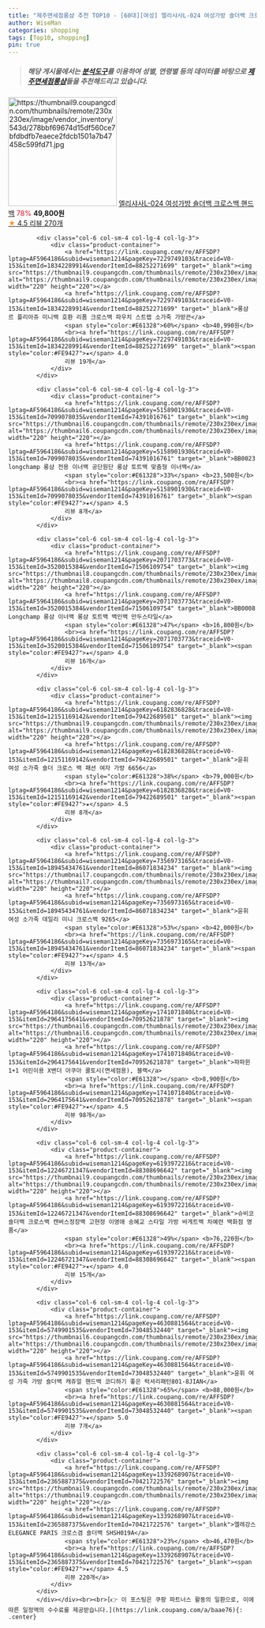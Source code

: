 ```yaml
---
title: "제주면세점롱샴 추천 TOP10 - [60대][여성] 엘리샤사L-024 여성가방 숄더백 크로스백 핸드백"
author: WiseMan
categories: shopping
tags: [Top10, shopping]
pin: true
---
```


> ##### 해당 게시물에서는 [**분석도구**](https://itemscout.io/)를 이용하여 **성별**, **연령별** 등의 데이터를 바탕으로 [**제주면세점롱샴**](https://link.coupang.com/a/baae76)들을 추천해드리고 있습니다.
<div class="container"><div class="row">
            <div class="col-6 col-sm-4 col-lg-4 col-lg-3">
                <div class="product-container">
                    <a href="https://link.coupang.com/re/AFFSDP?lptag=AF5964186&subid=wiseman1214&pageKey=7327680836&traceid=V0-153&itemId=18806389503&vendorItemId=70641701947" target="_blank"><img src="https://thumbnail9.coupangcdn.com/thumbnails/remote/230x230ex/image/vendor_inventory/543d/278bbf69674d15df560ce7bfdbdfb7eaece2fdcb1501a7b47458c599fd71.jpg" alt="https://thumbnail9.coupangcdn.com/thumbnails/remote/230x230ex/image/vendor_inventory/543d/278bbf69674d15df560ce7bfdbdfb7eaece2fdcb1501a7b47458c599fd71.jpg" width="220" height="220"></a>
                    <a href="https://link.coupang.com/re/AFFSDP?lptag=AF5964186&subid=wiseman1214&pageKey=7327680836&traceid=V0-153&itemId=18806389503&vendorItemId=70641701947" target="_blank">엘리샤사L-024 여성가방 숄더백 크로스백 핸드백</a>
                    <span style="color:#E61328">78%</span> <b>49,800원</b>
                    <br><a href="https://link.coupang.com/re/AFFSDP?lptag=AF5964186&subid=wiseman1214&pageKey=7327680836&traceid=V0-153&itemId=18806389503&vendorItemId=70641701947" target="_blank"><span style="color:#FE9427">★</span> 4.5
                    리뷰 270개</a>
                </div>
            </div>
            
            <div class="col-6 col-sm-4 col-lg-4 col-lg-3">
                <div class="product-container">
                    <a href="https://link.coupang.com/re/AFFSDP?lptag=AF5964186&subid=wiseman1214&pageKey=7229749103&traceid=V0-153&itemId=18342289914&vendorItemId=88252271699" target="_blank"><img src="https://thumbnail9.coupangcdn.com/thumbnails/remote/230x230ex/image/vendor_inventory/89e6/e60c43870652f2d97f604a026de894f1d0beb140480f40a68e75fc296d52.jpg" alt="https://thumbnail9.coupangcdn.com/thumbnails/remote/230x230ex/image/vendor_inventory/89e6/e60c43870652f2d97f604a026de894f1d0beb140480f40a68e75fc296d52.jpg" width="220" height="220"></a>
                    <a href="https://link.coupang.com/re/AFFSDP?lptag=AF5964186&subid=wiseman1214&pageKey=7229749103&traceid=V0-153&itemId=18342289914&vendorItemId=88252271699" target="_blank">롱샴 르 플리아쥬 미니백 호환 리폼 크로스백 파우치 스트랩 소가죽 가방끈</a>
                    <span style="color:#E61328">60%</span> <b>40,990원</b>
                    <br><a href="https://link.coupang.com/re/AFFSDP?lptag=AF5964186&subid=wiseman1214&pageKey=7229749103&traceid=V0-153&itemId=18342289914&vendorItemId=88252271699" target="_blank"><span style="color:#FE9427">★</span> 4.0
                    리뷰 19개</a>
                </div>
            </div>
            
            <div class="col-6 col-sm-4 col-lg-4 col-lg-3">
                <div class="product-container">
                    <a href="https://link.coupang.com/re/AFFSDP?lptag=AF5964186&subid=wiseman1214&pageKey=5158901930&traceid=V0-153&itemId=7099078035&vendorItemId=74391016761" target="_blank"><img src="https://thumbnail6.coupangcdn.com/thumbnails/remote/230x230ex/image/vendor_inventory/77f1/98dc614336a6b1ed3645c576838a35a289c87732fa731d7e41b4ea8dfe7e.jpg" alt="https://thumbnail6.coupangcdn.com/thumbnails/remote/230x230ex/image/vendor_inventory/77f1/98dc614336a6b1ed3645c576838a35a289c87732fa731d7e41b4ea8dfe7e.jpg" width="220" height="220"></a>
                    <a href="https://link.coupang.com/re/AFFSDP?lptag=AF5964186&subid=wiseman1214&pageKey=5158901930&traceid=V0-153&itemId=7099078035&vendorItemId=74391016761" target="_blank">BB0023 longchamp 롱샴 전용 이너백 공단원단 롱샴 토트백 맞춤형 이너백</a>
                    <span style="color:#E61328">33%</span> <b>23,500원</b>
                    <br><a href="https://link.coupang.com/re/AFFSDP?lptag=AF5964186&subid=wiseman1214&pageKey=5158901930&traceid=V0-153&itemId=7099078035&vendorItemId=74391016761" target="_blank"><span style="color:#FE9427">★</span> 4.5
                    리뷰 8개</a>
                </div>
            </div>
            
            <div class="col-6 col-sm-4 col-lg-4 col-lg-3">
                <div class="product-container">
                    <a href="https://link.coupang.com/re/AFFSDP?lptag=AF5964186&subid=wiseman1214&pageKey=2071703773&traceid=V0-153&itemId=3520015384&vendorItemId=71506109754" target="_blank"><img src="https://thumbnail8.coupangcdn.com/thumbnails/remote/230x230ex/image/vendor_inventory/d58f/03cbe85ed415cb5c527ff087c8f0562d40d073bf45638ee87d94e97d3345.jpg" alt="https://thumbnail8.coupangcdn.com/thumbnails/remote/230x230ex/image/vendor_inventory/d58f/03cbe85ed415cb5c527ff087c8f0562d40d073bf45638ee87d94e97d3345.jpg" width="220" height="220"></a>
                    <a href="https://link.coupang.com/re/AFFSDP?lptag=AF5964186&subid=wiseman1214&pageKey=2071703773&traceid=V0-153&itemId=3520015384&vendorItemId=71506109754" target="_blank">BB0008 Longchamp 롱샴 이너백 롱샴 토트백 백인백 만두스타일</a>
                    <span style="color:#E61328">47%</span> <b>16,800원</b>
                    <br><a href="https://link.coupang.com/re/AFFSDP?lptag=AF5964186&subid=wiseman1214&pageKey=2071703773&traceid=V0-153&itemId=3520015384&vendorItemId=71506109754" target="_blank"><span style="color:#FE9427">★</span> 4.0
                    리뷰 16개</a>
                </div>
            </div>
            
            <div class="col-6 col-sm-4 col-lg-4 col-lg-3">
                <div class="product-container">
                    <a href="https://link.coupang.com/re/AFFSDP?lptag=AF5964186&subid=wiseman1214&pageKey=6182836828&traceid=V0-153&itemId=12151169142&vendorItemId=79422689501" target="_blank"><img src="https://thumbnail9.coupangcdn.com/thumbnails/remote/230x230ex/image/vendor_inventory/e5fc/d7020edad82678489e57c1676535f8dcf602d9f1390ee5bfa981a3ec4da2.png" alt="https://thumbnail9.coupangcdn.com/thumbnails/remote/230x230ex/image/vendor_inventory/e5fc/d7020edad82678489e57c1676535f8dcf602d9f1390ee5bfa981a3ec4da2.png" width="220" height="220"></a>
                    <a href="https://link.coupang.com/re/AFFSDP?lptag=AF5964186&subid=wiseman1214&pageKey=6182836828&traceid=V0-153&itemId=12151169142&vendorItemId=79422689501" target="_blank">윤휘 여성 소가죽 숄더 크로스 백 패션 여자 가방 6656</a>
                    <span style="color:#E61328">38%</span> <b>79,000원</b>
                    <br><a href="https://link.coupang.com/re/AFFSDP?lptag=AF5964186&subid=wiseman1214&pageKey=6182836828&traceid=V0-153&itemId=12151169142&vendorItemId=79422689501" target="_blank"><span style="color:#FE9427">★</span> 4.5
                    리뷰 8개</a>
                </div>
            </div>
            
            <div class="col-6 col-sm-4 col-lg-4 col-lg-3">
                <div class="product-container">
                    <a href="https://link.coupang.com/re/AFFSDP?lptag=AF5964186&subid=wiseman1214&pageKey=7356973165&traceid=V0-153&itemId=18945434761&vendorItemId=86071834234" target="_blank"><img src="https://thumbnail7.coupangcdn.com/thumbnails/remote/230x230ex/image/vendor_inventory/53fd/fc4f15f47bca0b12e9c45b685c7fc63aa7b4c3b87c85670d54c906ae8908.jpg" alt="https://thumbnail7.coupangcdn.com/thumbnails/remote/230x230ex/image/vendor_inventory/53fd/fc4f15f47bca0b12e9c45b685c7fc63aa7b4c3b87c85670d54c906ae8908.jpg" width="220" height="220"></a>
                    <a href="https://link.coupang.com/re/AFFSDP?lptag=AF5964186&subid=wiseman1214&pageKey=7356973165&traceid=V0-153&itemId=18945434761&vendorItemId=86071834234" target="_blank">윤휘 여성 소가죽 데일리 미니 크로스백 9265</a>
                    <span style="color:#E61328">53%</span> <b>42,000원</b>
                    <br><a href="https://link.coupang.com/re/AFFSDP?lptag=AF5964186&subid=wiseman1214&pageKey=7356973165&traceid=V0-153&itemId=18945434761&vendorItemId=86071834234" target="_blank"><span style="color:#FE9427">★</span> 4.5
                    리뷰 13개</a>
                </div>
            </div>
            
            <div class="col-6 col-sm-4 col-lg-4 col-lg-3">
                <div class="product-container">
                    <a href="https://link.coupang.com/re/AFFSDP?lptag=AF5964186&subid=wiseman1214&pageKey=1741071840&traceid=V0-153&itemId=2964175641&vendorItemId=70952621878" target="_blank"><img src="https://thumbnail6.coupangcdn.com/thumbnails/remote/230x230ex/image/vendor_inventory/a7bb/0d47d235d653518d954af4cd58a77f4e17b36d2f3690907bbc5cf253a299.jpg" alt="https://thumbnail6.coupangcdn.com/thumbnails/remote/230x230ex/image/vendor_inventory/a7bb/0d47d235d653518d954af4cd58a77f4e17b36d2f3690907bbc5cf253a299.jpg" width="220" height="220"></a>
                    <a href="https://link.coupang.com/re/AFFSDP?lptag=AF5964186&subid=wiseman1214&pageKey=1741071840&traceid=V0-153&itemId=2964175641&vendorItemId=70952621878" target="_blank">파파윈 1+1 어린이용 X밴더 아쿠아 쿨토시(면세점용), 블랙</a>
                    <span style="color:#E61328"></span> <b>8,900원</b>
                    <br><a href="https://link.coupang.com/re/AFFSDP?lptag=AF5964186&subid=wiseman1214&pageKey=1741071840&traceid=V0-153&itemId=2964175641&vendorItemId=70952621878" target="_blank"><span style="color:#FE9427">★</span> 4.5
                    리뷰 98개</a>
                </div>
            </div>
            
            <div class="col-6 col-sm-4 col-lg-4 col-lg-3">
                <div class="product-container">
                    <a href="https://link.coupang.com/re/AFFSDP?lptag=AF5964186&subid=wiseman1214&pageKey=6193972216&traceid=V0-153&itemId=12246721347&vendorItemId=88308696642" target="_blank"><img src="https://thumbnail9.coupangcdn.com/thumbnails/remote/230x230ex/image/vendor_inventory/64b3/e3381978fb7fcb7784be2f360e2c7d65a9a749d6dff8d627d3062b6ca032.jpg" alt="https://thumbnail9.coupangcdn.com/thumbnails/remote/230x230ex/image/vendor_inventory/64b3/e3381978fb7fcb7784be2f360e2c7d65a9a749d6dff8d627d3062b6ca032.jpg" width="220" height="220"></a>
                    <a href="https://link.coupang.com/re/AFFSDP?lptag=AF5964186&subid=wiseman1214&pageKey=6193972216&traceid=V0-153&itemId=12246721347&vendorItemId=88308696642" target="_blank">슈비코 숄더백 크로스백 캔버스정장백 고현정 이영애 송혜교 스타일 가방 바게트백 차예련 백화점 명품</a>
                    <span style="color:#E61328">49%</span> <b>76,220원</b>
                    <br><a href="https://link.coupang.com/re/AFFSDP?lptag=AF5964186&subid=wiseman1214&pageKey=6193972216&traceid=V0-153&itemId=12246721347&vendorItemId=88308696642" target="_blank"><span style="color:#FE9427">★</span> 4.0
                    리뷰 15개</a>
                </div>
            </div>
            
            <div class="col-6 col-sm-4 col-lg-4 col-lg-3">
                <div class="product-container">
                    <a href="https://link.coupang.com/re/AFFSDP?lptag=AF5964186&subid=wiseman1214&pageKey=4630881564&traceid=V0-153&itemId=5749901535&vendorItemId=73048532440" target="_blank"><img src="https://thumbnail6.coupangcdn.com/thumbnails/remote/230x230ex/image/vendor_inventory/540b/4a778c70d711aa3f4bb7f7b1ffe2e13c8204167a53b2736aa50b578b6059.jpg" alt="https://thumbnail6.coupangcdn.com/thumbnails/remote/230x230ex/image/vendor_inventory/540b/4a778c70d711aa3f4bb7f7b1ffe2e13c8204167a53b2736aa50b578b6059.jpg" width="220" height="220"></a>
                    <a href="https://link.coupang.com/re/AFFSDP?lptag=AF5964186&subid=wiseman1214&pageKey=4630881564&traceid=V0-153&itemId=5749901535&vendorItemId=73048532440" target="_blank">윤휘 여성 가죽 가방 숄더백 캐쥬얼 핸드백 코디하기 좋은 럭셔리패턴801-8JIAN</a>
                    <span style="color:#E61328">65%</span> <b>88,000원</b>
                    <br><a href="https://link.coupang.com/re/AFFSDP?lptag=AF5964186&subid=wiseman1214&pageKey=4630881564&traceid=V0-153&itemId=5749901535&vendorItemId=73048532440" target="_blank"><span style="color:#FE9427">★</span> 5.0
                    리뷰 7개</a>
                </div>
            </div>
            
            <div class="col-6 col-sm-4 col-lg-4 col-lg-3">
                <div class="product-container">
                    <a href="https://link.coupang.com/re/AFFSDP?lptag=AF5964186&subid=wiseman1214&pageKey=1339268907&traceid=V0-153&itemId=2365887375&vendorItemId=70421722576" target="_blank"><img src="https://thumbnail9.coupangcdn.com/thumbnails/remote/230x230ex/image/vendor_inventory/61e6/7e834c8bfb563dff147f269b0ba508327b586d63ccb8e458e3d8b456e858.jpg" alt="https://thumbnail9.coupangcdn.com/thumbnails/remote/230x230ex/image/vendor_inventory/61e6/7e834c8bfb563dff147f269b0ba508327b586d63ccb8e458e3d8b456e858.jpg" width="220" height="220"></a>
                    <a href="https://link.coupang.com/re/AFFSDP?lptag=AF5964186&subid=wiseman1214&pageKey=1339268907&traceid=V0-153&itemId=2365887375&vendorItemId=70421722576" target="_blank">엘레강스 ELEGANCE PARIS 크로스겸 숄더백 SHSH019A</a>
                    <span style="color:#E61328">23%</span> <b>46,470원</b>
                    <br><a href="https://link.coupang.com/re/AFFSDP?lptag=AF5964186&subid=wiseman1214&pageKey=1339268907&traceid=V0-153&itemId=2365887375&vendorItemId=70421722576" target="_blank"><span style="color:#FE9427">★</span> 4.5
                    리뷰 220개</a>
                </div>
            </div>
            </div></div><br><br>[👉 이 포스팅은 쿠팡 파트너스 활동의 일환으로, 이에 따른 일정액의 수수료를 제공받습니다.](https://link.coupang.com/a/baae76){: .center}